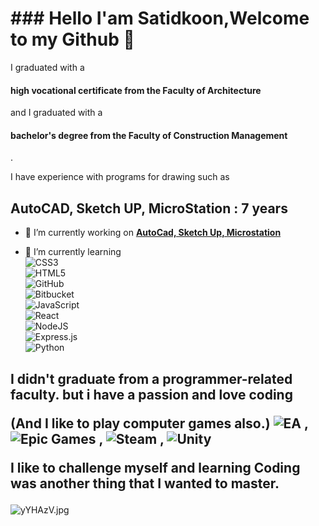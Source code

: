 <h1>### Hello I'am Satidkoon,Welcome to my Github 👋</h1>

I graduated with a <h4>high vocational certificate from the Faculty of Architecture</h4> and I graduated with a <h4>bachelor's degree from the Faculty of Construction Management</h4>.

I have experience with programs for drawing such as<h2> AutoCAD, Sketch UP, MicroStation : 7 years</h2>


- 🔭 I’m currently working on <b><u>AutoCad, Sketch Up, Microstation</b></u>

- 🌱 I’m currently learning <br> 
![CSS3](https://img.shields.io/badge/css3-%231572B6.svg?style=for-the-badge&logo=css3&logoColor=white) <br>
![HTML5](https://img.shields.io/badge/html5-%23E34F26.svg?style=for-the-badge&logo=html5&logoColor=white) <br>
![GitHub](https://img.shields.io/badge/github-%23121011.svg?style=for-the-badge&logo=github&logoColor=white) <br>
![Bitbucket](https://img.shields.io/badge/bitbucket-%230047B3.svg?style=for-the-badge&logo=bitbucket&logoColor=white) <br>
![JavaScript](https://img.shields.io/badge/javascript-%23323330.svg?style=for-the-badge&logo=javascript&logoColor=%23F7DF1E) <br>
![React](https://img.shields.io/badge/react-%2320232a.svg?style=for-the-badge&logo=react&logoColor=%2361DAFB) <br>
![NodeJS](https://img.shields.io/badge/node.js-6DA55F?style=for-the-badge&logo=node.js&logoColor=white) <br>
![Express.js](https://img.shields.io/badge/express.js-%23404d59.svg?style=for-the-badge&logo=express&logoColor=%2361DAFB) <br>
![Python](https://img.shields.io/badge/python-3670A0?style=for-the-badge&logo=python&logoColor=ffdd54) <br>


<h2>I didn't graduate from a programmer-related faculty. but i have a passion and love coding

(And I like to play computer games also.)
![EA](https://img.shields.io/badge/ea-%23000000.svg?style=for-the-badge&logo=ea&logoColor=white) , ![Epic Games](https://img.shields.io/badge/epicgames-%23313131.svg?style=for-the-badge&logo=epicgames&logoColor=white) , ![Steam](https://img.shields.io/badge/steam-%23000000.svg?style=for-the-badge&logo=steam&logoColor=white) , ![Unity](https://img.shields.io/badge/unity-%23000000.svg?style=for-the-badge&logo=unity&logoColor=white)


I like to challenge myself and learning Coding was another thing that I wanted to master.</h2>


<img src="https://sv1.picz.in.th/images/2023/04/22/yYHAzV.jpg" alt="yYHAzV.jpg" border="0" />


